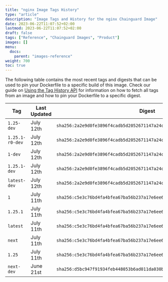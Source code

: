 ```yaml
---
title: "nginx Image Tags History"
type: "article"
description: "Image Tags and History for the nginx Chainguard Image"
date: 2023-06-22T11:07:52+02:00
lastmod: 2023-06-22T11:07:52+02:00
draft: false
tags: ["Reference", "Chainguard Images", "Product"]
images: []
menu:
  docs:
    parent: "images-reference"
weight: 700
toc: true
---
```


The following table contains the most recent tags and digests that can be used to pin your Dockerfile to a specific build of this image. Check our guide on [Using the Tag History API](/chainguard/chainguard-images/using-the-tag-history-api/) for information on how to fetch all tags from an image and how to pin your Dockerfile to a specific digest.

| Tag             | Last Updated | Digest                                                                    |
|-----------------|--------------|---------------------------------------------------------------------------|
| `1.25-dev`      | July 12th    | `sha256:2a2e9d0fe3896f4cadb5d2052671147a24c4d1b5e7fa7dcd96aa74f0aa087c46` |
| `1.25.1-r0-dev` | July 12th    | `sha256:2a2e9d0fe3896f4cadb5d2052671147a24c4d1b5e7fa7dcd96aa74f0aa087c46` |
| `1-dev`         | July 12th    | `sha256:2a2e9d0fe3896f4cadb5d2052671147a24c4d1b5e7fa7dcd96aa74f0aa087c46` |
| `1.25.1-dev`    | July 12th    | `sha256:2a2e9d0fe3896f4cadb5d2052671147a24c4d1b5e7fa7dcd96aa74f0aa087c46` |
| `latest-dev`    | July 12th    | `sha256:2a2e9d0fe3896f4cadb5d2052671147a24c4d1b5e7fa7dcd96aa74f0aa087c46` |
| `1`             | July 11th    | `sha256:c5e3c76bd4fa4bfea67ba56b237a17e6ee6aea3b3927aee5aa084ac45fad865c` |
| `1.25.1`        | July 11th    | `sha256:c5e3c76bd4fa4bfea67ba56b237a17e6ee6aea3b3927aee5aa084ac45fad865c` |
| `latest`        | July 11th    | `sha256:c5e3c76bd4fa4bfea67ba56b237a17e6ee6aea3b3927aee5aa084ac45fad865c` |
| `next`          | July 11th    | `sha256:c5e3c76bd4fa4bfea67ba56b237a17e6ee6aea3b3927aee5aa084ac45fad865c` |
| `1.25`          | July 11th    | `sha256:c5e3c76bd4fa4bfea67ba56b237a17e6ee6aea3b3927aee5aa084ac45fad865c` |
| `next-dev`      | June 21st    | `sha256:d5bc947f91934feb448053b6ad011da030b728dea092ce2cbf43647139403b4d` |
